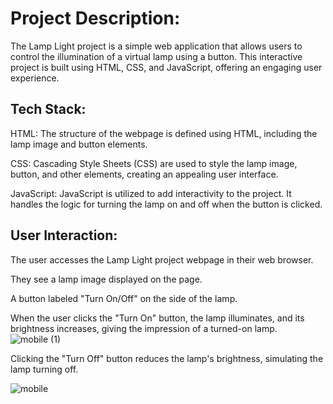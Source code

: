 
 <h1>Project Description:</h1>
 
The Lamp Light project is a simple web application that allows users to control the illumination of a virtual lamp using a button. This interactive project is built using HTML, CSS, and JavaScript, offering an engaging user experience.


<h2>Tech Stack:</h2>

HTML: The structure of the webpage is defined using HTML, including the lamp image and button elements.

CSS: Cascading Style Sheets (CSS) are used to style the lamp image, button, and other elements, creating an appealing user interface.

JavaScript: JavaScript is utilized to add interactivity to the project. It handles the logic for turning the lamp on and off when the button is clicked.

<h2>User Interaction:</h2>

The user accesses the Lamp Light project webpage in their web browser.

They see a lamp image displayed on the page.

A button labeled "Turn On/Off" on the side of the lamp.

When the user clicks the "Turn On" button, the lamp illuminates, and its brightness increases, giving the impression of a turned-on lamp.
![mobile (1)](https://github.com/Pardeepsharma01/Lamp-light/assets/122151205/8a2ac15c-69a3-4abc-baeb-da5ea77db747)

Clicking the "Turn Off" button reduces the lamp's brightness, simulating the lamp turning off.


![mobile](https://github.com/Pardeepsharma01/Lamp-light/assets/122151205/e2a8ff88-d43f-4ea0-809e-1160a732fc3d)


